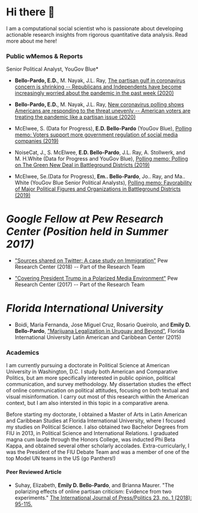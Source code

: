 # Hi there 👋


I am a computational social scientist who is passionate about developing actionable research insights from rigorous quantitative data analysis. Read more about me here!

### Public wMemos & Reports

Senior Political Analyst, YouGov Blue*

* **Bello-Pardo, E.D.**, M. Nayak, J.L. Ray, [The partisan gulf in coronavirus concern is shrinking -- Republicans and Independents have become increasingly worried about the pandemic in the past week (2020)](https://medium.com/@YouGovBlue/new-coronavirus-polling-shows-americans-are-responding-to-the-threat-unevenly-641026301516)

* **Bello-Pardo, E.D.**, M. Nayak, J.L. Ray, [New coronavirus polling shows Americans are responding to the threat unevenly -- American voters are treating the pandemic like a partisan issue (2020)](https://medium.com/@YouGovBlue/new-coronavirus-polling-shows-americans-are-responding-to-the-threat-unevenly-641026301516)

* McElwee, S. (Data for Progress), **E.D. Bello-Pardo** (YouGov Blue), [Polling memo: Voters support more government regulation of social media companies (2019)](https://www.dataforprogress.org/memos/voters-support-more-regulation-of-social-media-companies)

* NoiseCat, J., S. McElwee, **E.D. Bello-Pardo**, J.L. Ray, A. Stollwerk, and M. H.White (Data for Progress and YouGov Blue), [Polling memo: Polling on The Green New Deal in Battleground Districts (2019)](http://filesforprogress.org/memos/gnd-battleground.pdf)

* McElwee, Se.(Data for Progress), **Em.. Bello-Pardo**, Jo.. Ray, and Ma.. White (YouGov Blue Senior Political Analysts), [Polling memo: Favorability of Major Political Figures and Organizations in Battleground Districts (2019)](http://filesforprogress.org/memos/battleground_favorability_8_22.pdf)

# *Google Fellow at Pew Research Center (Position held in Summer 2017)*

* ["Sources shared on Twitter: A case study on Immigration"](http://www.journalism.org/2018/01/29/sources-shared-on-twitter-a-case-study-on-immigration/) Pew Research Center (2018) -- Part of the Research Team

* ["Covering President Trump in a Polarized Media Environment"](http://www.journalism.org/2017/10/02/covering-president-trump-in-a-polarized-media-environment/) Pew Research Center (2017) -- Part of the Research Team

# *Florida International University*

* Boidi, Maria Fernanda, Jose Miguel Cruz, Rosario Queirolo, and **Emily D.  Bello-Pardo**, ["Marijuana Legalization in Uruguay and Beyond"](https://lacc.fiu.edu/events/2015/marijuana-legalization-in-uruguay-and-beyond/14561_sipa_marijuana-research_report2-1.pdf), Florida International University Latin American and Caribbean Center (2015)

### Academics 
I am currently pursuing a doctorate in Political Science at American University in Washington, D.C. I study both American and Comparative Politics, but am more specifically interested in public opinion, political communication, and survey methodology. My dissertation studies the effect of online communication on political attitudes, focusing on both textual and visual misinformation. I carry out most of this research within the American context, but I am also intersted in this topic in a comparative arena. 

Before starting my doctorate, I obtained a Master of Arts in Latin American and Caribbean Studies at Florida International University, where I focused my studies on Political Science. I also obtained two Bachelor Degrees from FIU in 2013, in Political Science and International Relations. I graduated magna cum laude through the Honors College, was inducted Phi Beta Kappa, and obtained several other scholarly accolades. Extra-curricularly, I was the President of the FIU Debate Team and was a member of one of the top Model UN teams in the US (go Panthers!)

#### Peer Reviewed Article

* Suhay, Elizabeth, **Emily D. Bello-Pardo**, and Brianna Maurer. "The polarizing effects of online partisan criticism: Evidence from two experiments." [The International Journal of Press/Politics 23, no. 1 (2018): 95-115.](http://journals.sagepub.com/doi/abs/10.1177/1940161217740697)


<!--
**bellopardo/bellopardo** is a ✨ _special_ ✨ repository because its `README.md` (this file) appears on your GitHub profile.

Here are some ideas to get you started:

- 🔭 I’m currently working on ...
- 🌱 I’m currently learning ...
- 👯 I’m looking to collaborate on ...
- 🤔 I’m looking for help with ...
- 💬 Ask me about ...
- 📫 How to reach me: ...
- 😄 Pronouns: ...
- ⚡ Fun fact: ...
-->
